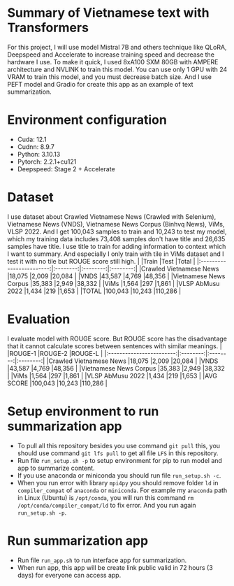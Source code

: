 # Summary of Vietnamese text with Transformers
For this project, I will use model Mistral 7B and others technique like QLoRA, Deepspeed and Accelerate to increase training speed and decrease the hardware I use. To make it quick, I used 8xA100 SXM 80GB with AMPERE architecture and NVLINK to train this model. You can use only 1 GPU with 24 VRAM to train this model, and you must decrease batch size. And I use PEFT model and Gradio for create this app as an example of text summarization.
# Environment configuration
* Cuda: 12.1
* Cudnn: 8.9.7
* Python: 3.10.13
* Pytorch: 2.2.1+cu121
* Deepspeed: Stage 2 + Accelerate
# Dataset
I use dataset about Crawled Vietnamese News (Crawled with Selenium), Vietnamese News (VNDS), Vietnamese News Corpus (Binhvq News), ViMs, VLSP 2022. And I get 100,043 samples to train and 10,243 to test my model, which my training data includes 73,408 samples don't have title and 26,635 samples have title. I use title to train for adding information to context which I want to summary. And especially I only train with tile in ViMs dataset and I test it with no tile but ROUGE score still high.
|                          |Train     |Test      |Total     |
|:------------------------:|:--------:|:--------:|:--------:|
|Crawled Vietnamese News   |18,075    |2,009     |20,084    |
|VNDS                      |43,587    |4,769     |48,356    |
|Vietnamese News Corpus    |35,383    |2,949     |38,332    |
|ViMs                      |1,564     |297       |1,861     |
|VLSP AbMusu 2022          |1,434     |219       |1,653     |
|TOTAL                     |100,043   |10,243    |110,286   |
# Evaluation
I evaluate model with ROUGE score. But ROUGE score has the disadvantage that it cannot calculate scores between sentences with similar meanings.
|                          |ROUGE-1   |ROUGE-2   |ROUGE-L   |
|:------------------------:|:--------:|:--------:|:--------:|
|Crawled Vietnamese News   |18,075    |2,009     |20,084    |
|VNDS                      |43,587    |4,769     |48,356    |
|Vietnamese News Corpus    |35,383    |2,949     |38,332    |
|ViMs                      |1,564     |297       |1,861     |
|VLSP AbMusu 2022          |1,434     |219       |1,653     |
|AVG SCORE                 |100,043   |10,243    |110,286   |
# Setup environment to run summarization app
* To pull all this repository besides you use command `git pull` this, you should use command `git lfs pull` to get all file `LFS` in this repository. 
* Run file `run_setup.sh -p` to setup environment for pip to run model and app to summarize content.
* If you use anaconda or miniconda you should run file `run_setup.sh -c`.
* When you run error with library `mpi4py` you should remove folder `ld` in `compiler_compat` of `anaconda` or `miniconda`. For example my `anaconda` path in Linux (Ubuntu) is `/opt/conda`, you will run this command `rm /opt/conda/compiler_compat/ld` to fix error. And you run again `run_setup.sh -p`.
# Run summarization app
* Run file `run_app.sh` to run interface app for summarization.
* When run app, this app will be create link public valid in 72 hours (3 days) for everyone can access app.
